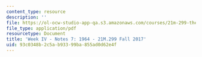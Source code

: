 ```yaml
---
content_type: resource
description: ''
file: https://ol-ocw-studio-app-qa.s3.amazonaws.com/courses/21m-299-the-beatles-fall-2017/93c0348b2c5ab93399ba855ad0d62e4f_MIT21M_299F17_Notes07.pdf
file_type: application/pdf
resourcetype: Document
title: 'Week IV - Notes 7: 1964 - 21M.299 Fall 2017'
uid: 93c0348b-2c5a-b933-99ba-855ad0d62e4f
---
```

